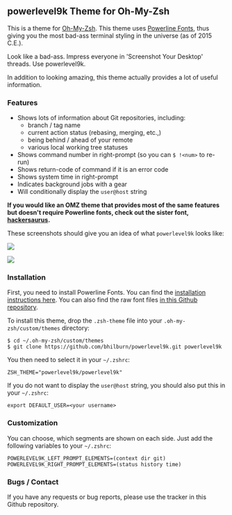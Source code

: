 ## powerlevel9k Theme for Oh-My-Zsh

This is a theme for [Oh-My-Zsh](https://github.com/robbyrussell/oh-my-zsh). This
theme uses [Powerline Fonts](https://github.com/Lokaltog/powerline-fonts), thus
giving you the most bad-ass terminal styling in the universe (as of 2015 C.E.).

Look like a bad-ass. Impress everyone in 'Screenshot Your Desktop' threads. Use powerlevel9k.

In addition to looking amazing, this theme actually provides a lot of useful
information.

### Features

* Shows lots of information about Git repositories, including:
    * branch / tag name
    * current action status (rebasing, merging, etc.,)
    * being behind / ahead of your remote
    * various local working tree statuses
* Shows command number in right-prompt (so you can `$ !<num>` to re-run)
* Shows return-code of command if it is an error code
* Shows system time in right-prompt
* Indicates background jobs with a gear
* Will conditionally display the `user@host` string

**If you would like an OMZ theme that provides most of the same features but
doesn't require Powerline fonts, check out the sister font,
[hackersaurus](https://github.com/bhilburn/hackersaurus).**

These screenshots should give you an idea of what `powerlevel9k` looks like:

![](http://bhilburn.org/content/images/2014/12/powerlevel9k.png)

![](http://bhilburn.org/content/images/2015/01/pl9k-improved.png)


### Installation

First, you need to install Powerline Fonts. You can find the [installation
instructions
here](https://powerline.readthedocs.org/en/latest/installation/linux.html#fonts-installation).
You can also find the raw font files [in this Github
repository](https://github.com/powerline/fonts).

To install this theme, drop the `.zsh-theme` file into your `.oh-my-zsh/custom/themes`
directory:

    $ cd ~/.oh-my-zsh/custom/themes
    $ git clone https://github.com/bhilburn/powerlevel9k.git powerlevel9k

You then need to select it in your `~/.zshrc`:

    ZSH_THEME="powerlevel9k/powerlevel9k"

If you do not want to display the `user@host` string, you should also put this
in your `~/.zshrc`:

    export DEFAULT_USER=<your username>

### Customization

You can choose, which segments are shown on each side. Just add the following variables to
your `~/.zshrc`:

    POWERLEVEL9K_LEFT_PROMPT_ELEMENTS=(context dir git)
    POWERLEVEL9K_RIGHT_PROMPT_ELEMENTS=(status history time)

### Bugs / Contact

If you have any requests or bug reports, please use the tracker in this Github
repository.

